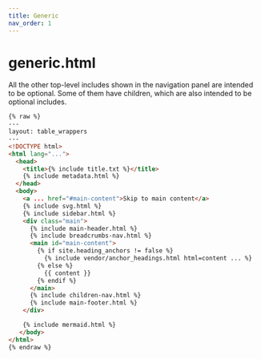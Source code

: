 ```yaml
---
title: Generic
nav_order: 1
---
```


# generic.html

All the other top-level includes shown in the navigation panel are intended to be optional.
Some of them have children, which are also intended to be optional includes.

```html
{% raw %}
---
layout: table_wrappers
---
<!DOCTYPE html>
<html lang="...">
  <head>
    <title>{% include title.txt %}</title>
    {% include metadata.html %}
  </head>
  <body>
    <a ... href="#main-content">Skip to main content</a>
    {% include svg.html %}
    {% include sidebar.html %}
    <div class="main">
      {% include main-header.html %}
      {% include breadcrumbs-nav.html %}
      <main id="main-content">
        {% if site.heading_anchors != false %}
          {% include vendor/anchor_headings.html html=content ... %}
        {% else %}
          {{ content }}
        {% endif %}
      </main>
      {% include children-nav.html %}
      {% include main-footer.html %}
    </div>

    {% include mermaid.html %}
   </body>
</html>
{% endraw %}
```
